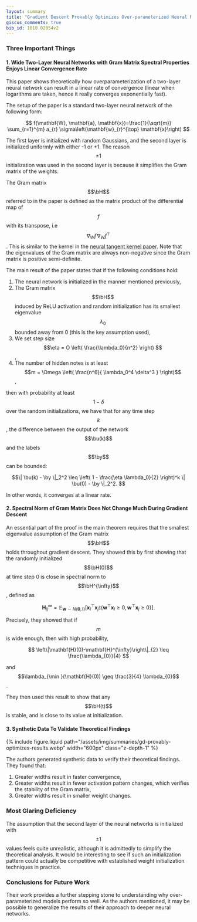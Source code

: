 ```yaml
---
layout: summary
title: "Gradient Descent Provably Optimizes Over-parameterized Neural Networks"
giscus_comments: true
bib_id: 1810.02054v2
---
```


### Three Important Things

#### 1. Wide Two-Layer Neural Networks with Gram Matrix Spectral Properties Enjoys Linear Convergence Rate

This paper shows theoretically how overparameterization of a two-layer neural
network can result in a linear rate of convergence (linear when logarithms are
taken, hence it really converges exponentially fast).

The setup of the paper is a standard two-layer neural network of the following form:

$$
f(\mathbf{W}, \mathbf{a}, \mathbf{x})=\frac{1}{\sqrt{m}} \sum_{r=1}^{m} a_{r} \sigma\left(\mathbf{w}_{r}^{\top} \mathbf{x}\right)
$$

The first layer is initialized with random Gaussians, and the second layer is initialized
uniformly with either -1 or +1. The reason $$\pm 1$$ initialization was used in the second
layer is because it simplifies the Gram matrix of the weights.

The Gram matrix $$\bH$$ referred to in the paper
is defined as the matrix product of the differential map
of $$f$$ with its transpose, i.e $$\nabla_W f \, \nabla_W f^{\top} $$.
This is similar to the kernel in the [neural tangent kernel paper](https://arxiv.org/abs/1806.07572).
Note that the eigenvalues of the Gram matrix are always non-negative since the Gram matrix is positive semi-definite.

The main result of the paper states that if the following conditions hold:

1. The neural network is initialized in the manner mentioned previously,
2. The Gram matrix $$\bH$$ induced by ReLU activation and random initialization has its smallest eigenvalue $$\lambda_0$$ bounded away from 0 (this is the key assumption used),
3. We set step size $$\eta = O \left( \frac{\lambda_0}{n^2} \right) $$,
4. The number of hidden notes is at least $$m = \Omega \left( \frac{n^6}{ \lambda_0^4 \delta^3 } \right)$$,

then with probability at least $$1-\delta$$ over the random initializations, we have that
for any time step $$k$$, the difference between the output of the network $$\bu(k)$$
and the labels $$\by$$ can be bounded:

$$\| \bu(k) - \by \|_2^2 \leq \left( 1 - \frac{\eta \lambda_0}{2} \right)^k \| \bu(0) - \by \|_2^2.  $$

In other words, it converges at a linear rate.

#### 2. Spectral Norm of Gram Matrix Does Not Change Much During Gradient Descent

An essential part of the proof in the main theorem requires that the
smallest eigenvalue assumption of the Gram matrix $$\bH$$ holds throughout
gradient descent. They showed this by first showing that the randomly
initialized $$\bH(0)$$ at time step 0 is close in spectral norm to $$\bH^{\infty}$$, defined as

$$
\mathbf{H}_{i j}^{\infty}=
 \mathbb{E}_{\mathbf{w} \sim N(\mathbf{0},
 \mathbf{I})}\left[\mathbf{x}_{i}^{\top} \mathbf{x}_{j}
 \mathbb{I}\left\{\mathbf{w}^{\top} \mathbf{x}_{i} \geq 0, \mathbf{w}^{\top}
 \mathbf{x}_{j} \geq 0\right\}\right].
$$

Precisely, they showed that if $$m$$ is wide enough, then with high probability,

$$
\left\|\mathbf{H}(0)-\mathbf{H}^{\infty}\right\|_{2} \leq
\frac{\lambda_{0}}{4}
$$

and
$$\lambda_{\min }(\mathbf{H}(0)) \geq \frac{3}{4} \lambda_{0}$$.

They then used this result to show that any $$\bH(t)$$ is stable,
and is close to its value at initialization.

#### 3. Synthetic Data To Validate Theoretical Findings

{% include figure.liquid
    path="/assets/img/summaries/gd-provably-optimizes-results.webp"
    width="600px"
    class="z-depth-1"
%}

The authors generated synthetic data to verify their theoretical findings.
They found that:

1. Greater widths result in faster convergence,
2. Greater widths result in fewer activation pattern changes, which verifies the stability of the Gram matrix,
3. Greater widths result in smaller weight changes.

### Most Glaring Deficiency

The assumption that the second layer of the neural networks is initialized with
$$\pm 1$$ values feels quite unrealistic, although it is admittedly to simplify
the theoretical analysis. It would be interesting to see if such an initialization
pattern could actually be competitive with established weight initialization techniques
in practice.

### Conclusions for Future Work

Their work provides a further stepping stone to understanding why
over-parameterized models perform so well. As the authors mentioned, it may be
possible to generalize the results of their approach to deeper neural networks.
